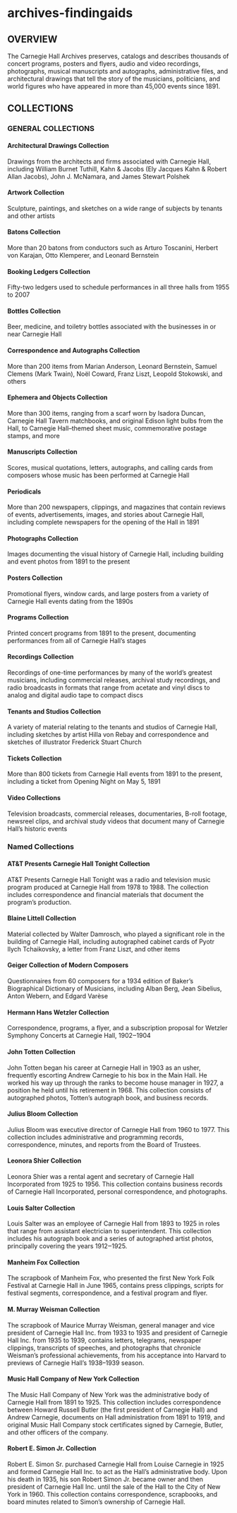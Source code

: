 # archives-findingaids

## OVERVIEW 

The Carnegie Hall Archives preserves, catalogs and describes thousands of concert programs, posters and flyers, audio and video recordings, photographs, musical manuscripts and autographs, administrative files, and architectural drawings that tell the story of the musicians, politicians, and world figures who have appeared in more than 45,000 events since 1891.

## COLLECTIONS

### GENERAL COLLECTIONS 
#### Architectural Drawings Collection
Drawings from the architects and firms associated with Carnegie Hall, including William Burnet Tuthill, Kahn & Jacobs (Ely Jacques Kahn & Robert Allan Jacobs), John J. McNamara, and James Stewart Polshek

#### Artwork Collection
Sculpture, paintings, and sketches on a wide range of subjects by tenants and other artists

#### Batons Collection
More than 20 batons from conductors such as Arturo Toscanini, Herbert von Karajan, Otto Klemperer, and Leonard Bernstein

#### Booking Ledgers Collection
Fifty-two ledgers used to schedule performances in all three halls from 1955 to 2007

#### Bottles Collection
Beer, medicine, and toiletry bottles associated with the businesses in or near Carnegie Hall 

#### Correspondence and Autographs Collection
More than 200 items from Marian Anderson, Leonard Bernstein, Samuel Clemens (Mark Twain), Noël Coward, Franz Liszt, Leopold Stokowski, and others

#### Ephemera and Objects Collection
More than 300 items, ranging from a scarf worn by Isadora Duncan, Carnegie Hall Tavern matchbooks, and original Edison light bulbs from the Hall, to Carnegie Hall–themed sheet music, commemorative postage stamps, and more

#### Manuscripts Collection
Scores, musical quotations, letters, autographs, and calling cards from composers whose music has been performed at Carnegie Hall

#### Periodicals
More than 200 newspapers, clippings, and magazines that contain reviews of events, advertisements, images, and stories about Carnegie Hall, including complete newspapers for the opening of the Hall in 1891

#### Photographs Collection
Images documenting the visual history of Carnegie Hall, including building and event photos from 1891 to the present

#### Posters Collection
Promotional flyers, window cards, and large posters from a variety of Carnegie Hall events dating from the 1890s

#### Programs Collection
Printed concert programs from 1891 to the present, documenting performances from all of Carnegie Hall’s stages

#### Recordings Collection
Recordings of one-time performances by many of the world’s greatest musicians, including commercial releases, archival study recordings, and radio broadcasts in formats that range from acetate and vinyl discs to analog and digital audio tape to compact discs

#### Tenants and Studios Collection
A variety of material relating to the tenants and studios of Carnegie Hall, including sketches by artist Hilla von Rebay and correspondence and sketches of illustrator Frederick Stuart Church

#### Tickets Collection
More than 800 tickets from Carnegie Hall events from 1891 to the present, including a ticket from Opening Night on May 5, 1891

#### Video Collections
Television broadcasts, commercial releases, documentaries, B-roll footage, newsreel clips, and archival study videos that document many of Carnegie Hall’s historic events 

### Named Collections
#### AT&T Presents Carnegie Hall Tonight Collection
AT&T Presents Carnegie Hall Tonight was a radio and television music program produced at Carnegie Hall from 1978 to 1988. The collection includes correspondence and financial materials that document the program’s production.

#### Blaine Littell Collection
Material collected by Walter Damrosch, who played a significant role in the building of Carnegie Hall, including autographed cabinet cards of Pyotr Ilych Tchaikovsky, a letter from Franz Liszt, and other items

#### Geiger Collection of Modern Composers
Questionnaires from 60 composers for a 1934 edition of Baker’s Biographical Dictionary of Musicians, including Alban Berg, Jean Sibelius, Anton Webern, and Edgard Varèse

#### Hermann Hans Wetzler Collection
Correspondence, programs, a flyer, and a subscription proposal for Wetzler Symphony Concerts at Carnegie Hall, 1902‒1904

#### John Totten Collection
John Totten began his career at Carnegie Hall in 1903 as an usher, frequently escorting Andrew Carnegie to his box in the Main Hall. He worked his way up through the ranks to become house manager in 1927, a position he held until his retirement in 1968. This collection consists of autographed photos, Totten’s autograph book, and business records.

#### Julius Bloom Collection
Julius Bloom was executive director of Carnegie Hall from 1960 to 1977. This collection includes administrative and programming records, correspondence, minutes, and reports from the Board of Trustees.

#### Leonora Shier Collection
Leonora Shier was a rental agent and secretary of Carnegie Hall Incorporated from 1925 to 1956. This collection contains business records of Carnegie Hall Incorporated, personal correspondence, and photographs.

#### Louis Salter Collection
Louis Salter was an employee of Carnegie Hall from 1893 to 1925 in roles that range from assistant electrician to superintendent. This collection includes his autograph book and a series of autographed artist photos, principally covering the years 1912‒1925.

#### Manheim Fox Collection
The scrapbook of Manheim Fox, who presented the first New York Folk Festival at Carnegie Hall in June 1965, contains press clippings, scripts for festival segments, correspondence, and a festival program and flyer.

#### M. Murray Weisman Collection
The scrapbook of Maurice Murray Weisman, general manager and vice president of Carnegie Hall Inc. from 1933 to 1935 and president of Carnegie Hall Inc. from 1935 to 1939, contains letters, telegrams, newspaper clippings, transcripts of speeches, and photographs that chronicle Weisman’s professional achievements, from his acceptance into Harvard to previews of Carnegie Hall’s 1938–1939 season.

#### Music Hall Company of New York Collection
The Music Hall Company of New York was the administrative body of Carnegie Hall from 1891 to 1925. This collection includes correspondence between Howard Russell Butler (the first president of Carnegie Hall) and Andrew Carnegie, documents on Hall administration from 1891 to 1919, and original Music Hall Company stock certificates signed by Carnegie, Butler, and other officers of the company.

#### Robert E. Simon Jr. Collection
Robert E. Simon Sr. purchased Carnegie Hall from Louise Carnegie in 1925 and formed Carnegie Hall Inc. to act as the Hall’s administrative body. Upon his death in 1935, his son Robert Simon Jr. became owner and then president of Carnegie Hall Inc. until the sale of the Hall to the City of New York in 1960. This collection contains correspondence, scrapbooks, and board minutes related to Simon’s ownership of Carnegie Hall.
